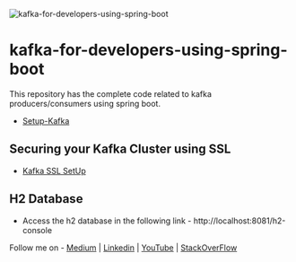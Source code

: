 ![kafka-for-developers-using-spring-boot](https://github.com/dilipsundarraj1/kafka-for-developers-using-spring-boot/workflows/kafka-for-developers-using-spring-boot/badge.svg)
# kafka-for-developers-using-spring-boot

This repository has the complete code related to kafka producers/consumers using spring boot.



- [Setup-Kafka](https://github.com/saurabhshcs/kafka-for-developers-using-spring-boot/blob/master/SetUpKafka.md)

## Securing your Kafka Cluster using SSL

- [Kafka SSL SetUp](https://github.com/saurabhshcs/kafka-for-developers-using-spring-boot/blob/master/Kafka_Security.md)

## H2 Database

- Access the h2 database in the following link - http://localhost:8081/h2-console



Follow me on - [Medium](https://saurabhshcs.medium.com) | [Linkedin](https://www.linkedin.com/in/saurabhshcs/) | [YouTube](https://www.youtube.com/channel/UCSQqjPw7_tfx1Ie4yYHbcxQ?pbjreload=102) | [StackOverFlow](https://stackoverflow.com/users/10719720/saurabhshcs?tab=profile)

